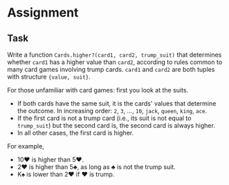 # Assignment

## Task

Write a function `Cards.higher?(card1, card2, trump_suit)` that determines
whether `card1` has a higher value than `card2`, according to rules
common to many card games involving trump cards.
`card1` and `card2` are both tuples with structure `{value, suit}`.

For those unfamiliar with card games:
first you look at the suits.

* If both cards have the same suit, it is the cards' values
  that determine the outcome. In increasing order: `2`, `3`, ..., `10`, `jack`, `queen`, `king`, `ace`.
* If the first card is not a trump card (i.e., its suit is
  not equal to `trump_suit`) but the second card is, the
  second card is always higher.
* In all other cases, the first card is higher.

For example,

* 10&hearts; is higher than 5&hearts;.
* 2&hearts; is higher than 5&clubs;, as long as &clubs; is not the trump suit.
* K&spades; is lower than 2&hearts; if &hearts; is trump.

